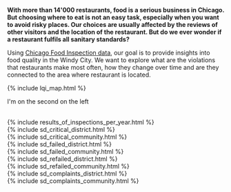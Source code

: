 
**With more than 14'000 restaurants, food is a serious business in Chicago. But choosing where to eat is not an easy task, especially when you want to avoid risky places. Our choices are usually affected by the reviews of other visitors and the location of the restaurant. But do we ever wonder if a restaurant fulfils all sanitary standards?**

Using [Chicago Food Inspection data](https://www.kaggle.com/chicago/chicago-food-inspections), our goal is to provide insights into food quality in the Windy City. We want to explore what are the violations that restaurants make most often, how they change over time and are they connected to the area where restaurant is located.

<div id="map_wrapper">
    <div id="lqi_map">
        {% include lqi_map.html %}
    </div>
    <div id="map_text">
        <p>I'm on the second on the left</p>
    </div>
</div>
<br>
<div>
{% include results_of_inspections_per_year.html %}
<div/>

<div>
{% include sd_critical_district.html %}
<div>

<div>
{% include sd_critical_community.html %}
<div>

<div>
{% include sd_failed_district.html %}
<div>

<div>
{% include sd_failed_community.html %}
<div>

<div>
{% include sd_refailed_district.html %}
<div>

<div>
{% include sd_refailed_community.html %}
<div>

<div>
{% include sd_complaints_district.html %}
<div>

<div>
{% include sd_complaints_community.html %}
<div>

